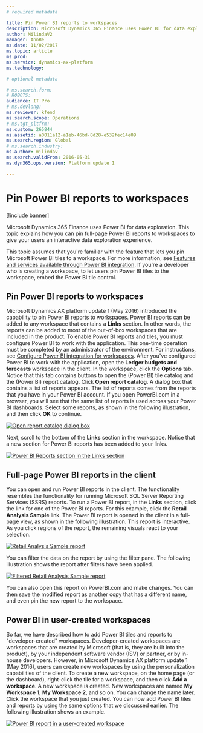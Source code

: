 ```yaml
---
# required metadata

title: Pin Power BI reports to workspaces
description: Microsoft Dynamics 365 Finance uses Power BI for data exploration. This topic explains how you can pin full-page Power BI reports to workspaces to give your users an interactive data exploration experience.
author: MilindaV2
manager: AnnBe
ms.date: 11/02/2017
ms.topic: article
ms.prod: 
ms.service: dynamics-ax-platform
ms.technology: 

# optional metadata

# ms.search.form: 
# ROBOTS: 
audience: IT Pro
# ms.devlang: 
ms.reviewer: kfend
ms.search.scope: Operations
# ms.tgt_pltfrm: 
ms.custom: 265844
ms.assetid: a0011a12-a1eb-46bd-8d28-e532fec14e09
ms.search.region: Global
# ms.search.industry: 
ms.author: milindav
ms.search.validFrom: 2016-05-31
ms.dyn365.ops.version: Platform update 1

---
```


# Pin Power BI reports to workspaces

[!include [banner](../includes/banner.md)]

Microsoft Dynamics 365 Finance uses Power BI for data exploration. This topic explains how you can pin full-page Power BI reports to workspaces to give your users an interactive data exploration experience.

This topic assumes that you're familiar with the feature that lets you pin Microsoft Power BI tiles to a workspace. For more information, see [Features and services available through Power BI integration](power-bi-integration.md). If you're a developer who is creating a workspace, to let users pin Power BI tiles to the workspace, embed the Power BI tile control.

## Pin Power BI reports to workspaces
Microsoft Dynamics AX platform update 1 (May 2016) introduced the capability to pin Power BI reports to workspaces. Power BI reports can be added to any workspace that contains a **Links** section. In other words, the reports can be added to most of the out-of-box workspaces that are included in the product. To enable Power BI reports and tiles, you must configure Power BI to work with the application. This one-time operation must be completed by an administrator of the environment. For instructions, see [Configure Power BI integration for workspaces](configure-power-bi-integration.md). After you've configured Power BI to work with the application, open the **Ledger budgets and forecasts** workspace in the client. In the workspace, click the **Options** tab. Notice that this tab contains buttons to open the (Power BI) tile catalog and the (Power BI) report catalog. Click **Open report catalog**. A dialog box that contains a list of reports appears. The list of reports comes from the reports that you have in your Power BI account. If you open PowerBI.com in a browser, you will see that the same list of reports is used across your Power BI dashboards. Select some reports, as shown in the following illustration, and then click **OK** to continue.

[![Open report catalog dialog box](./media/ledger-budgets-workspace-list-of-reports-chosen-1024x570.jpg)](./media/ledger-budgets-workspace-list-of-reports-chosen.jpg)

Next, scroll to the bottom of the **Links** section in the workspace. Notice that a new section for Power BI reports has been added to your links.

[![Power BI Reports section in the Links section](./media/ledger-budgets-workspace-reports-in-links-section-1024x572.jpg)](./media/ledger-budgets-workspace-reports-in-links-section.jpg)

## Full-page Power BI reports in the client
You can open and run Power BI reports in the client. The functionality resembles the functionality for running Microsoft SQL Server Reporting Services (SSRS) reports. To run a Power BI report, in the **Links** section, click the link for one of the Power BI reports. For this example, click the **Retail Analysis Sample** link. The Power BI report is opened in the client in a full-page view, as shown in the following illustration. This report is interactive. As you click regions of the report, the remaining visuals react to your selection.

[![Retail Analysis Sample report](./media/retail-analysis-report-full-page-no-filters-1024x573.jpg)](./media/retail-analysis-report-full-page-no-filters.jpg)

You can filter the data on the report by using the filter pane. The following illustration shows the report after filters have been applied.

[![Filtered Retail Analysis Sample report](./media/retail-analysis-report-full-page-filtered-view-1-1024x571.jpg)](./media/retail-analysis-report-full-page-filtered-view-1.jpg)

You can also open this report on PowerBI.com and make changes. You can then save the modified report as another copy that has a different name, and even pin the new report to the workspace.

## Power BI in user-created workspaces
So far, we have described how to add Power BI tiles and reports to "developer-created" workspaces. Developer-created workspaces are workspaces that are created by Microsoft (that is, they are built into the product), by your independent software vendor (ISV) or partner, or by in-house developers. However, in Microsoft Dynamics AX platform update 1 (May 2016), users can create new workspaces by using the personalization capabilities of the client. To create a new workspace, on the home page (or the dashboard), right-click the tile for a workspace, and then click **Add a workspace**. A new workspace is created. New workspaces are named **My Workspace 1**, **My Workspace 2**, and so on. You can change the name later. Click the workspace that you just created. You can now add Power BI tiles and reports by using the same options that we discussed earlier. The following illustration shows an example.

[![Power BI report in a user-created workspace](./media/my-workspace-with-tiles-and-reports-1024x584.jpg)](./media/my-workspace-with-tiles-and-reports.jpg)
